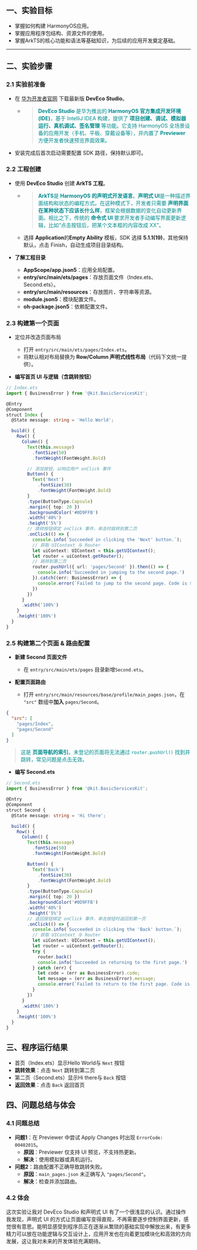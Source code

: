 ## **一、实验目标**

- 掌握如何构建 HarmonyOS应用。
- 掌握应用程序包结构、资源文件的使用。
- 掌握ArkTS的核心功能和语法等基础知识，为后续的应用开发奠定基础。

------

## 二、实验步骤

### 2.1 实验前准备

- 在 [华为开发者官网](https://developer.huawei.com/consumer/cn/download/) 下载最新版 **DevEco Studio**。

  - > <span style="color:#008b8d">**DevEco Studio** 是华为推出的 **HarmonyOS 官方集成开发环境 (IDE)**，基于 IntelliJ IDEA 构建，提供了 **项目创建、调试、模拟器运行、真机调试、签名管理** 等功能。它支持 HarmonyOS 全场景设备的应用开发（手机、平板、穿戴设备等），并内置了 **Previewer** 方便开发者快速预览界面效果。</span>

- 安装完成后首次启动需要配置 SDK 路径，保持默认即可。



### 2.2 工程创建

- 使用 **DevEco Studio** 创建 **ArkTS 工程**。

  - > <span style="color:#008b8d">**ArkTS**是 **HarmonyOS 的声明式开发语言**。**声明式 UI**是一种描述界面结构和状态的编程方式。在这种模式下，开发者只需要 **声明界面在某种状态下应该长什么样**，框架会根据数据的变化自动更新界面。相比之下，传统的 **命令式 UI** 要求开发者手动编写界面更新逻辑，比如“点击按钮后，把某个文本框的内容改成 XX”。</span>

  - 选择 **Application**的**Empty Ability** 模板，SDK 选择 **5.1.1(19)**，其他保持默认，点击 Finish，自动生成项目目录结构。


- **了解工程目录**
  - **AppScope/app.json5**：应用全局配置。
  - **entry/src/main/ets/pages**：存放页面文件（Index.ets、Second.ets）。
  - **entry/src/main/resources**：存放图片、字符串等资源。
  - **module.json5**：模块配置文件。
  - **oh-package.json5**：依赖配置文件。


### 2.3 构建第一个页面

- 定位并改造页面布局
  - 打开 `entry/src/main/ets/pages/Index.ets`。
  - 将默认相对布局替换为 **Row/Column 声明式线性布局**（代码下文统一提供）。

- **编写首页 UI 与逻辑（含跳转按钮）**

```ts
// Index.ets
import { BusinessError } from '@kit.BasicServicesKit';

@Entry
@Component
struct Index {
  @State message: string = 'Hello World';

  build() {
    Row() {
      Column() {
        Text(this.message)
          .fontSize(50)
          .fontWeight(FontWeight.Bold)

        // 添加按钮，以响应用户 onClick 事件
        Button() {
          Text('Next')
            .fontSize(30)
            .fontWeight(FontWeight.Bold)
        }
        .type(ButtonType.Capsule)
        .margin({ top: 20 })
        .backgroundColor('#0D9FFB')
        .width('40%')
        .height('5%')
        // 跳转按钮绑定 onClick 事件，单击时跳转到第二页
        .onClick(() => {
          console.info(`Succeeded in clicking the 'Next' button.`);
          // 获取 UIContext 与 Router
          let uiContext: UIContext = this.getUIContext();
          let router = uiContext.getRouter();
          // 跳转到第二页
          router.pushUrl({ url: 'pages/Second' }).then(() => {
            console.info('Succeeded in jumping to the second page.')
          }).catch((err: BusinessError) => {
            console.error(`Failed to jump to the second page. Code is ${err.code}, message is ${err.message}`)
          })
        })
      }
      .width('100%')
    }
    .height('100%')
  }
}
```



### 2.5 构建第二个页面 & 路由配置

- **新建 Second 页面文件**
  - 在 `entry/src/main/ets/pages` 目录新增`Second.ets`。

- **配置页面路由**
  - 打开 `entry/src/main/resources/base/profile/main_pages.json`，在 `"src"` 数组中**加入** `pages/Second`。

```json
{
  "src": [
    "pages/Index",
    "pages/Second"
  ]
}
```

> <span style="color:#008b8d">这是 **页面导航的索引**。未登记的页面将无法通过 `router.pushUrl()` 找到并跳转，常见问题是点击无效。</span>

- **编写 Second.ets**

```ts
// Second.ets
import { BusinessError } from '@kit.BasicServicesKit';

@Entry
@Component
struct Second {
  @State message: string = 'Hi there';

  build() {
    Row() {
      Column() {
        Text(this.message)
          .fontSize(50)
          .fontWeight(FontWeight.Bold)

        Button() {
          Text('Back')
            .fontSize(30)
            .fontWeight(FontWeight.Bold)
        }
        .type(ButtonType.Capsule)
        .margin({ top: 20 })
        .backgroundColor('#0D9FFB')
        .width('40%')
        .height('5%')
        // 返回按钮绑定 onClick 事件，单击按钮时返回到第一页
        .onClick(() => {
          console.info(`Succeeded in clicking the 'Back' button.`);
          // 获取 UIContext 与 Router
          let uiContext: UIContext = this.getUIContext();
          let router = uiContext.getRouter();
          try {
            router.back()
            console.info('Succeeded in returning to the first page.')
          } catch (err) {
            let code = (err as BusinessError).code;
            let message = (err as BusinessError).message;
            console.error(`Failed to return to the first page. Code is ${code}, message is ${message}`)
          }
        })
      }
      .width('100%')
    }
    .height('100%')
  }
}
```

## 三、程序运行结果

- 首页（Index.ets）显示Hello World与 `Next` 按钮
- **跳转效果**：点击 `Next` 跳转到第二页
- 第二页（Second.ets）显示Hi there与 `Back` 按钮
- **返回效果**：点击 `Back` 返回首页


## 四、问题总结与体会

### 4.1 问题总结

- **问题1**：在 Previewer 中尝试 Apply Changes 时出现 `ErrorCode: 00402015`。
  - **原因**：Previewer 仅支持 UI 预览，不支持热更新。
  - **解决**：使用模拟器或真机运行。
- **问题2**：路由配置不正确导致跳转失败。
  - **原因**：`main_pages.json` 未正确写入 `"pages/Second"`。
  - **解决**：检查并添加路由。

### 4.2 体会

这次实验让我对 DevEco Studio 和声明式 UI 有了一个很浅显的认识。通过操作我发现，声明式 UI 的方式让页面编写变得直观，不再需要逐步控制界面更新，感觉很有意思。能明显感受到程序员正在逐渐从繁琐的基础实现中解放出来，有更多精力可以放在功能逻辑与交互设计上，应用开发也在向着更加模块化和高效的方向发展，这让我对未来的开发体验充满期待。

